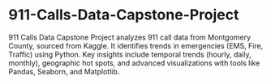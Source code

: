 # 911-Calls-Data-Capstone-Project
911 Calls Data Capstone Project analyzes 911 call data from Montgomery County, sourced from Kaggle. It identifies trends in emergencies (EMS, Fire, Traffic) using Python. Key insights include temporal trends (hourly, daily, monthly), geographic hot spots, and advanced visualizations with tools like Pandas, Seaborn, and Matplotlib.
